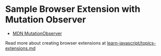 # Sample Browser Extension with Mutation Observer

- [MDN MutationObserver](https://developer.mozilla.org/en-US/docs/Web/API/MutationObserver)


Read more about creating browser extensions at [learn-javascript/topics-extensions.md](https://github.com/omundy/learn-javascript/blob/main/topics-extensions.md)
